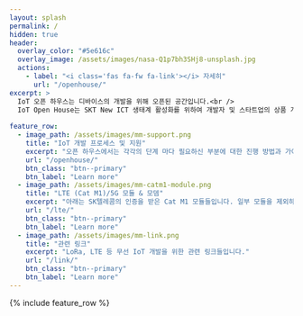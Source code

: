 ```yaml
---
layout: splash
permalink: /
hidden: true
header:
  overlay_color: "#5e616c"
  overlay_image: /assets/images/nasa-Q1p7bh3SHj8-unsplash.jpg
  actions:
    - label: "<i class='fas fa-fw fa-link'></i> 자세히"    
      url: "/openhouse/"
excerpt: >
  IoT 오픈 하우스는 디바이스의 개발을 위해 오픈된 공간입니다.<br />
  IoT Open House는 SKT New ICT 생태계 활성화를 위하여 개발자 및 스타트업의 상품 개발부터 서비스 사용화까지 종합적으로 지원하고 개발자를 육성하는 Eco-Player 역할을 수행합니다.<br /> 
  
feature_row:
  - image_path: /assets/images/mm-support.png
    title: "IoT 개발 프로세스 및 지원"
    excerpt: "오픈 하우스에서는 각각의 단계 마다 필요하신 부분에 대한 진행 방법과 가이드를 해 드리고 있습니다."
    url: "/openhouse/"
    btn_class: "btn--primary"
    btn_label: "Learn more"
  - image_path: /assets/images/mm-catm1-module.png
    title: "LTE (Cat M1)/5G 모듈 & 모뎀"
    excerpt: "아래는 SK텔레콤의 인증을 받은 Cat M1 모듈들입니다. 일부 모듈을 제외하고는 대부분은 Qualcomm 사의 MDM9206(또는 MDM9205) 칩을 사용했습니다."
    url: "/lte/"
    btn_class: "btn--primary"
    btn_label: "Learn more"
  - image_path: /assets/images/mm-link.png
    title: "관련 링크"
    excerpt: "LoRa, LTE 등 무선 IoT 개발을 위한 관련 링크들입니다."
    url: "/link/"
    btn_class: "btn--primary"
    btn_label: "Learn more"      
---
```


{% include feature_row %}
